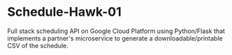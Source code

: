# Schedule-Hawk-01
Full stack scheduling API on Google Cloud Platform using Python/Flask that implements a partner's microservice to generate a downloadable/printable 
CSV of the schedule.



